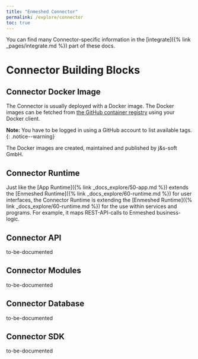 ```yaml
---
title: "Enmeshed Connector"
permalink: /explore/connector
toc: true
---
```


You can find many Connector-specific information in the [integrate]({% link _pages/integrate.md %}) part of these docs.

# Connector Building Blocks

## Connector Docker Image

The Connector is usually deployed with a Docker image. The Docker images can be fetched from [the GitHub container registry](https://github.com/nmshd/cns-connector/pkgs/container/connector) using your Docker client.

**Note:** You have to be logged in using a GitHub account to list available tags.
{: .notice--warning}

The Docker images are created, maintained and published by j&s-soft GmbH.

## Connector Runtime

Just like the [App Runtime]({% link _docs_explore/50-app.md %}) extends the [Enmeshed Runtime]({% link _docs_explore/60-runtime.md %}) for user interfaces, the Connector Runtime is extending the [Enmeshed Runtime]({% link _docs_explore/60-runtime.md %}) for the use within services and programs. For example, it maps REST-API-calls to Enmeshed business-logic.

## Connector API

to-be-documented

## Connector Modules

to-be-documented

## Connector Database

to-be-documented

## Connector SDK

to-be-documented
